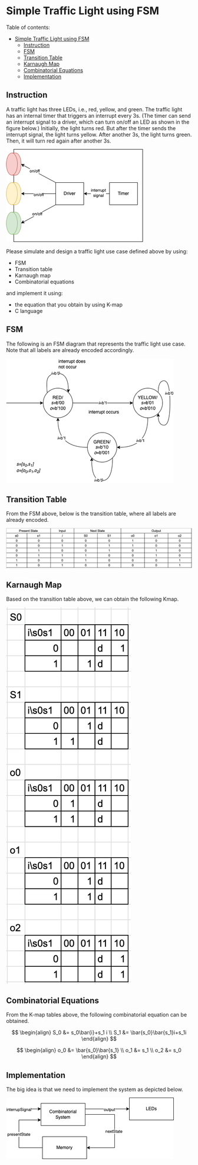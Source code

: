 # Simple Traffic Light using FSM

Table of contents:
- [Simple Traffic Light using FSM](#simple-traffic-light-using-fsm)
  - [Instruction](#instruction)
  - [FSM](#fsm)
  - [Transition Table](#transition-table)
  - [Karnaugh Map](#karnaugh-map)
  - [Combinatorial Equations](#combinatorial-equations)
  - [Implementation](#implementation)

## Instruction

A traffic light has three LEDs, i.e., red, yellow, and green.
The traffic light has an internal timer that triggers an interrupt every 3s.
(The timer can send an interrupt signal to a driver, which can turn on/off an LED as shown in the figure below.)
Initially, the light turns red.
But after the timer sends the interrupt signal, the light turns yellow. 
After another 3s, the light turns green. 
Then, it will turn red again after another 3s.

![traffic light block diagram](./images/traffic_light.png)

Please simulate and design a traffic light use case defined above by using:
    
- FSM
- Transition table
- Karnaugh map
- Combinatorial equations

and implement it using:

- the equation that you obtain by using K-map
- C language

## FSM

The following is an FSM diagram that represents the traffic light use case. 
Note that all labels are already encoded accordingly.

![](./images/FSMTrafficLight-FSM.drawio.png)

## Transition Table

From the FSM above, below is the transition table, where all labels are already encoded.

![](./images/transition_table.png)

## Karnaugh Map

Based on the transition table above, we can obtain the following Kmap.

![](./images/kmap.png)

## Combinatorial Equations

From the K-map tables above, the following combinatorial equation can be obtained.

$$
    \begin{align}
    S_0 &= s_0\bar{i}+s_1 i \\
    S_1 &= \bar{s_0}\bar{s_1}i+s_1i
    \end{align}
$$

$$
    \begin{align}
    o_0 &= \bar{s_0}\bar{s_1} \\
    o_1 &= s_1 \\
    o_2 &= s_0
    \end{align}
$$

## Implementation

The big idea is that we need to implement the system as depicted below.

![](./images/system_architecture.png)